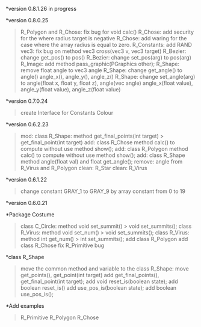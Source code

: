 *version 0.8.1.26 in progress



*version 0.8.0.25

>R_Polygon and R_Chose: fix bug for void calc()
>R_Chose: add security for the where radius target is negative
>R_Chose: add waring for the case where the array radius is equal to zero.
>R_Constants: add RAND
>vec3: fix bug on method vec3 cross(vec3 v, vec3 target)
>R_Bezier: change get_pos() to pos()
>R_Bezier: change set_pos(arg) to pos(arg)
>R_Image: add method pass_graphic(PGraphics other);
>R_Shape: remove float angle to vec3 angle
>R_Shape: change get_angle() to angle() angle_x(), angle_y(), angle_z()
>R_Shape: change set_angle(arg) to angle(float x, float y, float z), angle(vec angle) angle_x(float value), angle_y(float value), angle_z(float value)

*version 0.7.0.24

> create Interface for Constants Colour

*version 0.6.2.23

>mod: class R_Shape: method get_final_points(int target) > get_final_point(int target)
>add: class R_Chose method calc() to compute without use method show();
>add: class R_Polygon method calc() to compute without use method show();
>add: class R_Shape method angle(float val) and float get_angle();
>remove: angle from R_Virus and R_Polygon
>clean: R_Star
>clean: R_Virus




*version 0.6.1.22

>change constant GRAY_1 to GRAY_9 by array constant from 0 to 19






*version 0.6.0.21

*Package Costume

> class C_Circle: method void set_summit() > void set_summits();
> class R_Virus: method void set_num()     > void set_summits();
> class R_Virus: method int get_num()      > int set_summits();
> add class R_Polygon
> add class R_Chose
> fix R_Primitive bug

*class R_Shape

> move the common method and variable to the class R_Shape: 
> move get_points(), get_point(int target) 
> add get_final_points(), get_final_point(int target);
> add void reset_is(boolean state);
> add boolean reset_is()
> add use_pos_is(boolean state);
> add boolean use_pos_is();

*Add examples

>R_Primitive
>R_Polygon
>R_Chose

